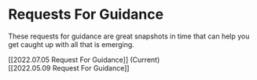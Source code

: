 # Requests For Guidance
These requests for guidance are great snapshots in time that can help you get caught up with all that is emerging. 

[[2022.07.05 Request For Guidance]]  (Current)  
[[2022.05.09 Request For Guidance]]  